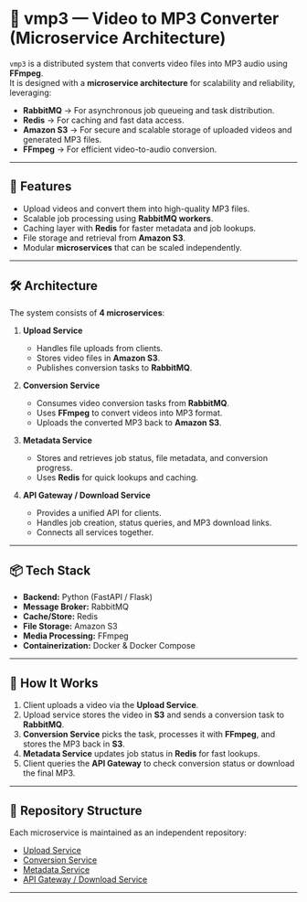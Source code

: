 # 🎵 vmp3 — Video to MP3 Converter (Microservice Architecture)

`vmp3` is a distributed system that converts video files into MP3 audio using **FFmpeg**.  
It is designed with a **microservice architecture** for scalability and reliability, leveraging:

- **RabbitMQ** → For asynchronous job queueing and task distribution.
- **Redis** → For caching and fast data access.
- **Amazon S3** → For secure and scalable storage of uploaded videos and generated MP3 files.
- **FFmpeg** → For efficient video-to-audio conversion.

---

## 🚀 Features

- Upload videos and convert them into high-quality MP3 files.
- Scalable job processing using **RabbitMQ workers**.
- Caching layer with **Redis** for faster metadata and job lookups.
- File storage and retrieval from **Amazon S3**.
- Modular **microservices** that can be scaled independently.

---

## 🛠️ Architecture

The system consists of **4 microservices**:

1. **Upload Service**  
   - Handles file uploads from clients.  
   - Stores video files in **Amazon S3**.  
   - Publishes conversion tasks to **RabbitMQ**.

2. **Conversion Service**  
   - Consumes video conversion tasks from **RabbitMQ**.  
   - Uses **FFmpeg** to convert videos into MP3 format.  
   - Uploads the converted MP3 back to **Amazon S3**.

3. **Metadata Service**  
   - Stores and retrieves job status, file metadata, and conversion progress.  
   - Uses **Redis** for quick lookups and caching.

4. **API Gateway / Download Service**  
   - Provides a unified API for clients.  
   - Handles job creation, status queries, and MP3 download links.  
   - Connects all services together.

---

## 📦 Tech Stack

- **Backend:** Python (FastAPI / Flask)  
- **Message Broker:** RabbitMQ  
- **Cache/Store:** Redis  
- **File Storage:** Amazon S3  
- **Media Processing:** FFmpeg  
- **Containerization:** Docker & Docker Compose  

---

## 🔧 How It Works

1. Client uploads a video via the **Upload Service**.  
2. Upload service stores the video in **S3** and sends a conversion task to **RabbitMQ**.  
3. **Conversion Service** picks the task, processes it with **FFmpeg**, and stores the MP3 back in **S3**.  
4. **Metadata Service** updates job status in **Redis** for fast lookups.  
5. Client queries the **API Gateway** to check conversion status or download the final MP3.

---

## 📂 Repository Structure

Each microservice is maintained as an independent repository:

- [Upload Service](https://github.com/your-username/vmp3-upload-service)  
- [Conversion Service](https://github.com/your-username/vmp3-conversion-service)  
- [Metadata Service](https://github.com/your-username/vmp3-metadata-service)  
- [API Gateway / Download Service](https://github.com/your-username/vmp3-api-gateway)  

---
